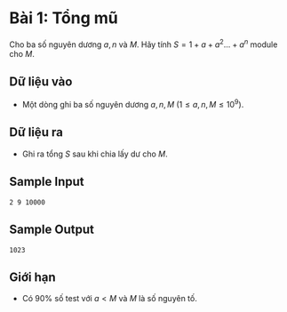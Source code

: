 # Bài 1: Tổng mũ

Cho ba số nguyên dương $a, n$ và $M$. Hãy tính $S = 1 + a + a^2...+a^n$ module cho $M$.

## Dữ liệu vào

- Một dòng ghi ba số nguyên dương $a, n, M$ $(1 \le a, n, M \le 10^9)$.

## Dữ liệu ra

- Ghi ra tổng $S$ sau khi chia lấy dư cho $M$.

## Sample Input
    2 9 10000

## Sample Output
    1023
  
## Giới hạn

- Có $90\%$ số test với $a < M$ và $M$ là số nguyên tố.